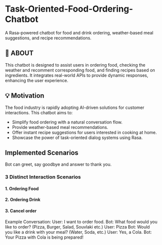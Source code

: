 # Task-Oriented-Food-Ordering-Chatbot
A Rasa-powered chatbot for food and drink ordering, weather-based meal suggestions, and recipe recommendations.

## 📖 ABOUT 

This chatbot is designed to assist users in ordering food, checking the weather and recomment corresponding food, and finding recipes based on ingredients. 
It integrates real-world APIs to provide dynamic responses, enhancing the user experience.

## 💡 Motivation

The food industry is rapidly adopting AI-driven solutions for customer interactions. This chatbot aims to:

- Simplify food ordering with a natural conversation flow.
- Provide weather-based meal recommendations.
- Offer instant recipe suggestions for users interested in cooking at home.
- Showcase the power of task-oriented dialog systems using Rasa.

## Implemented Scenarios

Bot can greet, say goodbye and answer to thank you. 

### 3 Distinct Interaction Scenarios

#### 1. Ordering Food
#### 2. Ordering Drink
#### 3. Cancel order 

Example Conversation:
User: I want to order food.
Bot: What food would you like to order? (Pizza, Burger, Salad, Souvlaki etc.)
User: Pizza
Bot: Would you like a drink with your meal? (Water, Soda, etc.)
User: Yes, a Cola.
Bot: Your Pizza with Cola is being prepared!


